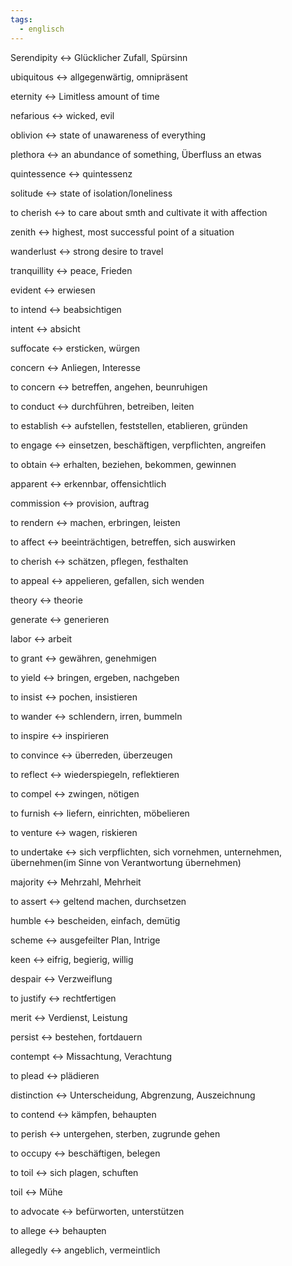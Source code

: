 ```yaml
---
tags:
  - englisch
---
```

Serendipity <-> Glücklicher Zufall, Spürsinn
<!--SR:!2024-10-02,68,312!2024-10-05,68,317-->

ubiquitous <-> allgegenwärtig, omnipräsent
<!--SR:!2024-09-23,59,310!2024-09-04,41,297-->

eternity <-> Limitless amount of time
<!--SR:!2024-09-20,57,312!2024-09-30,65,317-->

nefarious <-> wicked, evil
<!--SR:!2024-10-02,68,312!2024-09-26,61,317-->

oblivion <-> state of unawareness of everything
<!--SR:!2024-08-31,41,292!2024-10-12,75,325-->

plethora <-> an abundance of something, Überfluss an etwas
<!--SR:!2024-10-04,67,317!2024-09-18,55,312-->

quintessence <-> quintessenz
<!--SR:!2024-09-19,58,312!2024-09-25,61,317-->

solitude <-> state of isolation/loneliness
<!--SR:!2024-09-16,55,310!2024-10-06,69,317-->

to cherish <-> to care about smth and cultivate it with affection
<!--SR:!2024-09-24,61,317!2024-09-01,44,290-->

zenith <-> highest, most successful point of a situation
<!--SR:!2024-09-15,50,305!2024-08-23,36,290-->

wanderlust <-> strong desire to travel
<!--SR:!2024-09-22,59,317!2024-09-15,55,312-->

tranquillity <-> peace, Frieden
<!--SR:!2024-09-09,50,292!2024-09-21,58,317-->

evident <-> erwiesen
<!--SR:!2024-10-26,71,352!2024-08-19,19,338-->

to intend <-> beabsichtigen
<!--SR:!2024-10-21,68,352!2024-08-19,19,338-->

intent <-> absicht
<!--SR:!2024-10-20,67,352!2024-08-17,17,338-->

suffocate <-> ersticken, würgen
<!--SR:!2024-08-15,16,332!2024-08-18,18,338-->

concern <-> Anliegen, Interesse
<!--SR:!2024-10-10,55,318!2024-08-16,17,332-->

to concern <-> betreffen, angehen, beunruhigen
<!--SR:!2024-09-02,24,298!2024-11-03,79,352-->

to conduct <-> durchführen, betreiben, leiten
<!--SR:!2024-10-10,59,332!2024-08-19,19,338-->

to establish <-> aufstellen, feststellen, etablieren, gründen
<!--SR:!2024-09-07,29,338!2024-08-18,19,332-->

to engage <-> einsetzen, beschäftigen, verpflichten, angreifen
<!--SR:!2024-08-21,10,272!2024-08-18,9,288-->

to obtain <-> erhalten, beziehen, bekommen, gewinnen
<!--SR:!2024-09-04,27,312!2024-09-06,28,338-->

apparent <-> erkennbar, offensichtlich
<!--SR:!2024-10-12,59,332!2024-08-19,10,278-->

commission <-> provision, auftrag
<!--SR:!2024-10-07,56,338!2024-08-16,16,332-->

to rendern <-> machen, erbringen, leisten
<!--SR:!2024-08-28,19,337!2024-09-20,37,292-->

to affect <-> beeinträchtigen, betreffen, sich auswirken
<!--SR:!2024-08-17,18,332!2024-08-20,20,338-->

to cherish <-> schätzen, pflegen, festhalten
<!--SR:!2024-10-27,72,352!2024-08-16,16,338-->

to appeal <-> appelieren, gefallen, sich wenden
<!--SR:!2024-09-05,22,298!2024-08-21,17,352-->

theory <-> theorie
<!--SR:!2024-08-20,18,348!2024-08-18,18,338-->

generate <-> generieren
<!--SR:!2024-08-22,20,348!2024-08-19,19,338-->

labor <-> arbeit
<!--SR:!2024-08-22,20,348!2024-08-17,17,338-->

to grant <-> gewähren, genehmigen
<!--SR:!2024-08-17,17,338!2024-08-21,18,328-->

to yield <-> bringen, ergeben, nachgeben
<!--SR:!2024-08-26,12,278!2024-08-19,15,332-->

to insist <-> pochen, insistieren
<!--SR:!2024-08-20,20,338!2024-08-23,20,348-->

to wander <-> schlendern, irren, bummeln
<!--SR:!2024-08-16,16,338!2024-08-19,16,328-->

to inspire <-> inspirieren
<!--SR:!2024-08-17,17,338!2024-08-18,16,348-->

to convince <-> überreden, überzeugen
<!--SR:!2024-08-22,19,348!2024-08-18,18,338-->

to reflect <-> wiederspiegeln, reflektieren
<!--SR:!2024-08-20,20,338!2024-08-22,19,348-->

to compel <-> zwingen, nötigen
<!--SR:!2024-09-26,47,338!2024-08-19,16,348-->

to furnish <-> liefern, einrichten, möbelieren
<!--SR:!2024-08-19,17,348!2024-10-31,76,358-->

to venture <-> wagen, riskieren
<!--SR:!2024-08-19,17,348!2024-08-20,20,338-->

to undertake <-> sich verpflichten, sich vornehmen, unternehmen, übernehmen(im Sinne von Verantwortung übernehmen)
<!--SR:!2024-09-13,30,278!2024-08-24,20,357-->

majority <-> Mehrzahl, Mehrheit
<!--SR:!2024-08-21,18,348!2024-08-16,16,338-->

to assert <-> geltend machen, durchsetzen
<!--SR:!2024-08-18,14,298!2024-08-22,19,354-->

humble <-> bescheiden, einfach, demütig
<!--SR:!2024-08-17,17,338!2024-08-18,15,328-->

scheme <-> ausgefeilter Plan, Intrige
<!--SR:!2024-08-19,17,348!2024-08-16,16,338-->

keen <-> eifrig, begierig, willig
<!--SR:!2024-09-09,29,328!2024-08-20,20,338-->

despair <-> Verzweiflung
<!--SR:!2024-08-19,17,348!2024-08-19,19,338-->

to justify <-> rechtfertigen
<!--SR:!2024-08-20,18,348!2024-08-18,18,338-->

merit <-> Verdienst, Leistung
<!--SR:!2024-08-21,18,348!2024-08-17,17,338-->

persist <-> bestehen, fortdauern
<!--SR:!2024-08-17,17,338!2024-08-20,17,328-->

contempt <-> Missachtung, Verachtung
<!--SR:!2024-09-23,42,328!2024-08-18,18,338-->

to plead <-> plädieren
<!--SR:!2024-08-20,20,338!2024-08-21,19,348-->

distinction <-> Unterscheidung, Abgrenzung, Auszeichnung
<!--SR:!2024-09-21,43,338!2024-08-18,16,348-->

to contend <-> kämpfen, behaupten
<!--SR:!2024-08-20,18,348!2024-10-14,61,338-->

to perish <-> untergehen, sterben, zugrunde gehen
<!--SR:!2024-08-20,17,348!2024-08-17,17,338-->

to occupy <-> beschäftigen, belegen
<!--SR:!2024-08-17,17,338!2024-08-19,17,348-->

to toil <-> sich plagen, schuften
<!--SR:!2024-08-20,20,338!2024-08-21,19,348-->

toil <-> Mühe
<!--SR:!2024-08-18,18,338!2024-08-21,19,348-->

to advocate <-> befürworten, unterstützen
<!--SR:!2024-08-18,16,348!2024-08-19,19,338-->

to allege <-> behaupten
<!--SR:!2024-08-22,20,348!2024-08-16,16,338-->

allegedly <-> angeblich, vermeintlich
<!--SR:!2024-10-01,48,348!2024-08-18,18,338-->


